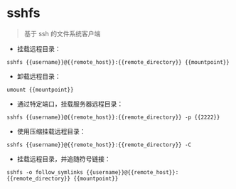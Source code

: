 # sshfs

> 基于 ssh 的文件系统客户端

- 挂载远程目录：

`sshfs {{username}}@{{remote_host}}:{{remote_directory}} {{mountpoint}}`

- 卸载远程目录：

`umount {{mountpoint}}`

- 通过特定端口，挂载服务器远程目录：

`sshfs {{username}}@{{remote_host}}:{{remote_directory}} -p {{2222}}`

- 使用压缩挂载远程目录：

`sshfs {{username}}@{{remote_host}}:{{remote_directory}} -C`

- 挂载远程目录，并追随符号链接：

`sshfs -o follow_symlinks {{username}}@{{remote_host}}:{{remote_directory}} {{mountpoint}}`

[#]: contributors: ([王興與·區塊鏈·Linux中國]，[青榉]，[6 °分离])